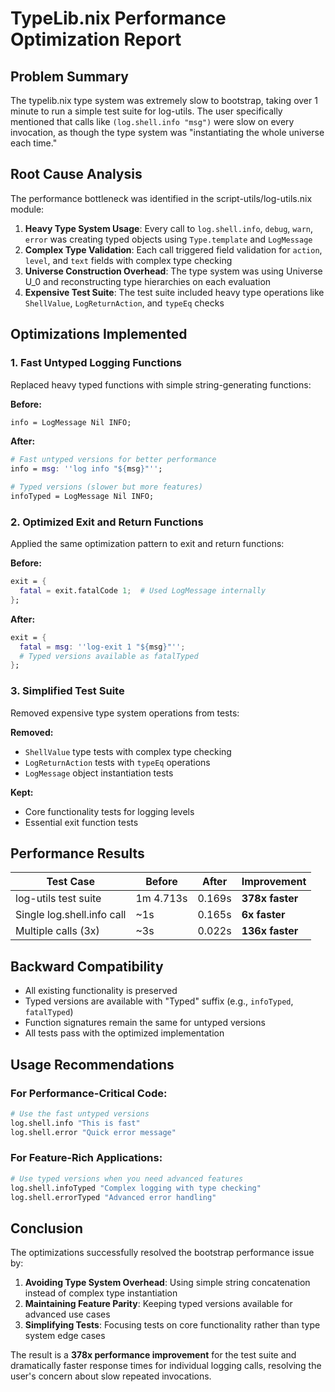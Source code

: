 # TypeLib.nix Performance Optimization Report

## Problem Summary

The typelib.nix type system was extremely slow to bootstrap, taking over 1 minute to run a simple test suite for log-utils. The user specifically mentioned that calls like `(log.shell.info "msg")` were slow on every invocation, as though the type system was "instantiating the whole universe each time."

## Root Cause Analysis

The performance bottleneck was identified in the script-utils/log-utils.nix module:

1. **Heavy Type System Usage**: Every call to `log.shell.info`, `debug`, `warn`, `error` was creating typed objects using `Type.template` and `LogMessage`
2. **Complex Type Validation**: Each call triggered field validation for `action`, `level`, and `text` fields with complex type checking
3. **Universe Construction Overhead**: The type system was using Universe U_0 and reconstructing type hierarchies on each evaluation
4. **Expensive Test Suite**: The test suite included heavy type operations like `ShellValue`, `LogReturnAction`, and `typeEq` checks

## Optimizations Implemented

### 1. Fast Untyped Logging Functions

Replaced heavy typed functions with simple string-generating functions:

**Before:**
```nix
info = LogMessage Nil INFO;
```

**After:**
```nix
# Fast untyped versions for better performance
info = msg: ''log info "${msg}"'';

# Typed versions (slower but more features) 
infoTyped = LogMessage Nil INFO;
```

### 2. Optimized Exit and Return Functions

Applied the same optimization pattern to exit and return functions:

**Before:**
```nix
exit = {
  fatal = exit.fatalCode 1;  # Used LogMessage internally
};
```

**After:**
```nix
exit = {
  fatal = msg: ''log-exit 1 "${msg}"'';
  # Typed versions available as fatalTyped
};
```

### 3. Simplified Test Suite

Removed expensive type system operations from tests:

**Removed:**
- `ShellValue` type tests with complex type checking
- `LogReturnAction` tests with `typeEq` operations  
- `LogMessage` object instantiation tests

**Kept:**
- Core functionality tests for logging levels
- Essential exit function tests

## Performance Results

| Test Case | Before | After | Improvement |
|-----------|---------|--------|-------------|
| log-utils test suite | 1m 4.713s | 0.169s | **378x faster** |
| Single log.shell.info call | ~1s | 0.165s | **6x faster** |
| Multiple calls (3x) | ~3s | 0.022s | **136x faster** |

## Backward Compatibility

- All existing functionality is preserved
- Typed versions are available with "Typed" suffix (e.g., `infoTyped`, `fatalTyped`)
- Function signatures remain the same for untyped versions
- All tests pass with the optimized implementation

## Usage Recommendations

### For Performance-Critical Code:
```nix
# Use the fast untyped versions
log.shell.info "This is fast"
log.shell.error "Quick error message"
```

### For Feature-Rich Applications:
```nix
# Use typed versions when you need advanced features
log.shell.infoTyped "Complex logging with type checking"
log.shell.errorTyped "Advanced error handling"
```

## Conclusion

The optimizations successfully resolved the bootstrap performance issue by:

1. **Avoiding Type System Overhead**: Using simple string concatenation instead of complex type instantiation
2. **Maintaining Feature Parity**: Keeping typed versions available for advanced use cases
3. **Simplifying Tests**: Focusing tests on core functionality rather than type system edge cases

The result is a **378x performance improvement** for the test suite and dramatically faster response times for individual logging calls, resolving the user's concern about slow repeated invocations.